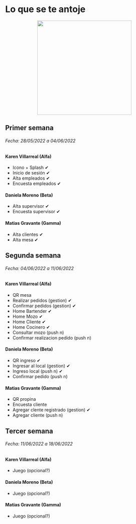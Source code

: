 # Lo que se te antoje

<p  align="center">
<img src="https://firebasestorage.googleapis.com/v0/b/labpp-2b6b2.appspot.com/o/fotos%2FlogoTransp.png?alt=media&token=449ad5c3-744d-4085-88a1-6df14d313dbb" width="300"/>
</p>

## Primer semana 
###### Fecha: 28/05/2022 a 04/06/2022
#### Karen Villarreal (Alfa)
* Icono + Splash ✔ 
* Inicio de sesión ✔
* Alta empleados ✔
* Encuesta empleados ✔

#### Daniela Moreno (Beta)
* Alta supervisor ✔
* Encuesta supervisor ✔

#### Matias Gravante (Gamma)
* Alta clientes ✔ 
* Alta mesa ✔

## Segunda semana
###### Fecha: 04/06/2022 a 11/06/2022
#### Karen Villarreal (Alfa)
* QR mesa
* Realizar pedidos (gestion) ✔
* Confirmar pedidos (gestion) ✔
* Home Bartender ✔
* Home Mozo ✔
* Home Cliente ✔
* Home Cocinero ✔
* Consultar mozo (push n)
* Confirmar realizacion pedido (push n)

#### Daniela Moreno (Beta)
* QR ingreso ✔
* Ingresar al local (gestion) ✔
* Ingreso local (push n) ✔
* Confirmar pedido (push n)

#### Matias Gravante (Gamma)
* QR propina
* Encuesta cliente
* Agregar clente registrado (gestion) ✔
* Agregar cliente (push n)

## Tercer semana
###### Fecha: 11/06/2022 a 18/06/2022
#### Karen Villarreal (Alfa)
* Juego (opcional?)

#### Daniela Moreno (Beta)
* Juego (opcional?) 

#### Matias Gravante (Gamma)
* Juego (opcional?) 

